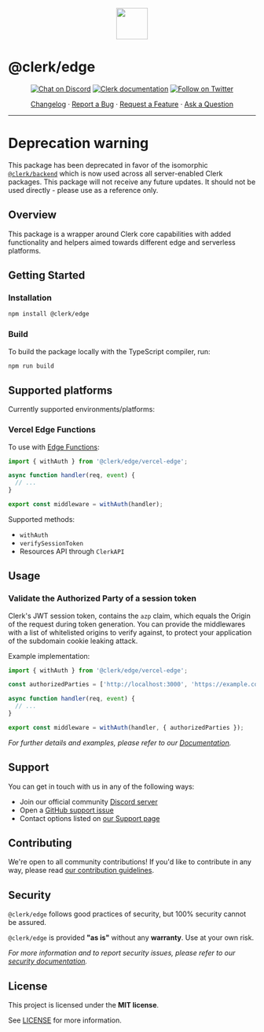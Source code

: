 <p align="center">
  <a href="https://clerk.dev?utm_source=github&utm_medium=clerk_edge" target="_blank" rel="noopener noreferrer">
    <img src="https://images.clerk.dev/static/logo-light-mode-400x400.png" height="64">
  </a>
  <br />
</p>

# @clerk/edge

<div align="center">

[![Chat on Discord](https://img.shields.io/discord/856971667393609759.svg?logo=discord)](https://discord.com/invite/b5rXHjAg7A)
[![Clerk documentation](https://img.shields.io/badge/documentation-clerk-green.svg)](https://clerk.dev/docs?utm_source=github&utm_medium=clerk_edge)
[![Follow on Twitter](https://img.shields.io/twitter/follow/ClerkDev?style=social)](https://twitter.com/intent/follow?screen_name=ClerkDev)

[Changelog](https://github.com/clerkinc/javascript/blob/main/packages/edge/CHANGELOG.md)
·
[Report a Bug](https://github.com/clerkinc/javascript/issues/new?assignees=&labels=bug&template=bug_report.md&title=Bug%3A+)
·
[Request a Feature](https://github.com/clerkinc/javascript/issues/new?assignees=&labels=enhancement&template=feature_request.md&title=Feature%3A+)
·
[Ask a Question](https://github.com/clerkinc/javascript/issues/new?assignees=&labels=question&template=ask_a_question.md&title=Support%3A+)

</div>

---

# Deprecation warning

This package has been deprecated in favor of the isomorphic [`@clerk/backend`](https://github.com/clerkinc/javascript) which is now used across all server-enabled Clerk packages. This package will not receive any future updates. It should not be used directly - please use as a reference only.

## Overview

This package is a wrapper around Clerk core capabilities with added functionality and helpers aimed towards different edge and serverless platforms.

## Getting Started

### Installation

```sh
npm install @clerk/edge
```

### Build

To build the package locally with the TypeScript compiler, run:

```sh
npm run build
```

## Supported platforms

Currently supported environments/platforms:

### Vercel Edge Functions

To use with [Edge Functions](https://vercel.com/docs/concepts/functions/edge-functions):

```js
import { withAuth } from '@clerk/edge/vercel-edge';

async function handler(req, event) {
  // ...
}

export const middleware = withAuth(handler);
```

Supported methods:

- `withAuth`
- `verifySessionToken`
- Resources API through `ClerkAPI`

## Usage

### Validate the Authorized Party of a session token

Clerk's JWT session token, contains the `azp` claim, which equals the Origin of the request during token generation. You can provide the middlewares with a list of whitelisted origins to verify against, to protect your application of the subdomain cookie leaking attack.

Example implementation:

```js
import { withAuth } from '@clerk/edge/vercel-edge';

const authorizedParties = ['http://localhost:3000', 'https://example.com'];

async function handler(req, event) {
  // ...
}

export const middleware = withAuth(handler, { authorizedParties });
```

_For further details and examples, please refer to our [Documentation](https://clerk.dev/docs?utm_source=github&utm_medium=clerk_edge)._

## Support

You can get in touch with us in any of the following ways:

- Join our official community [Discord server](https://discord.com/invite/b5rXHjAg7A)
- Open a [GitHub support issue](https://github.com/clerkinc/javascript/issues/new?assignees=&labels=question&template=ask_a_question.md&title=Support%3A+)
- Contact options listed on [our Support page](https://clerk.dev/support?utm_source=github&utm_medium=clerk_expo)

## Contributing

We're open to all community contributions! If you'd like to contribute in any way, please read [our contribution guidelines](https://github.com/clerkinc/javascript/blob/main/packages/edge/docs/CONTRIBUTING.md).

## Security

`@clerk/edge` follows good practices of security, but 100% security cannot be assured.

`@clerk/edge` is provided **"as is"** without any **warranty**. Use at your own risk.

_For more information and to report security issues, please refer to our [security documentation](https://github.com/clerkinc/javascript/blob/main/packages/edge/docs/SECURITY.md)._

## License

This project is licensed under the **MIT license**.

See [LICENSE](https://github.com/clerkinc/javascript/blob/main/packages/edge/LICENSE) for more information.
